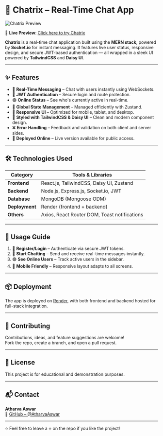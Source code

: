 # 💬 Chatrix – Real-Time Chat App

![Chatrix Preview](https://drive.google.com/uc?id=1U_vs5ESXUrBXy9SrgYhQh4kj81lGCjKz)

🚀 **Live Preview**: [Click here to try Chatrix](https://chatrix-pgmz.onrender.com)

**Chatrix** is a real-time chat application built using the **MERN stack**, powered by **Socket.io** for instant messaging. It features live user status, responsive design, and secure JWT-based authentication — all wrapped in a sleek UI powered by **TailwindCSS** and **Daisy UI**.

---

## ✨ Features

- 💬 **Real-Time Messaging** – Chat with users instantly using WebSockets.
- 🔐 **JWT Authentication** – Secure login and route protection.
- 🟢 **Online Status** – See who's currently active in real-time.
- 🧠 **Global State Management** – Managed efficiently with Zustand.
- 📱 **Responsive UI** – Optimized for mobile, tablet, and desktop.
- 🎨 **Styled with TailwindCSS & Daisy UI** – Clean and modern component design.
- ❌ **Error Handling** – Feedback and validation on both client and server sides.
- 🚀 **Deployed Online** – Live version available for public access.

---

## 🛠 Technologies Used

| Category       | Tools & Libraries                            |
|----------------|-----------------------------------------------|
| **Frontend**   | React.js, TailwindCSS, Daisy UI, Zustand      |
| **Backend**    | Node.js, Express.js, Socket.io, JWT           |
| **Database**   | MongoDB (Mongoose ODM)                        |
| **Deployment** | Render (frontend + backend)                   |
| **Others**     | Axios, React Router DOM, Toast notifications |

---

## 🧭 Usage Guide

1. 🔐 **Register/Login** – Authenticate via secure JWT tokens.
2. 💬 **Start Chatting** – Send and receive real-time messages instantly.
3. 🟢 **See Online Users** – Track active users in the sidebar.
4. 📱 **Mobile Friendly** – Responsive layout adapts to all screens.

---

## 📦 Deployment

The app is deployed on [Render](https://render.com), with both frontend and backend hosted for full-stack integration.

---

## 🤝 Contributing

Contributions, ideas, and feature suggestions are welcome!  
Fork the repo, create a branch, and open a pull request.

---

## 📄 License

This project is for educational and demonstration purposes.

---

## 📬 Contact

**Atharva Aswar**  
🔗 [GitHub – @AtharvaAswar](https://github.com/AtharvaAswar)

---

⭐ Feel free to leave a ⭐ on the repo if you like the project!
